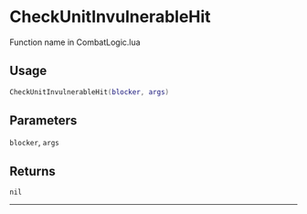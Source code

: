 # CheckUnitInvulnerableHit
Function name in CombatLogic.lua
## Usage
```lua
CheckUnitInvulnerableHit(blocker, args)
```
## Parameters
`blocker`, `args`
## Returns
`nil`

---